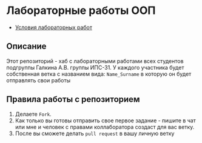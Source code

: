 Лабораторные работы ООП
=============================================

* [Условия лабораторных работ](https://drive.google.com/drive/folders/1KtrBVa1YwWItRPJs2sa81rQ84jpEsa_x)

Описание
-------------
Этот репозиторий - хаб с лабораторными работами всех студентов подгруппы Галкина А.В. группы ИПС-31. У каждого участника будет собственная ветка с названием вида: `Name_Surname` в которую он будет отправлять свои работы

Правила работы с репозиторием
-------------
1. Делаете `Fork`.
2. Как только вы готовы отправить свое первое задание - пишите в чат или мне и человек с правами коллаборатора создаст для вас ветку.
3. После вы сможете делать `pull request` в вашу личную ветку
